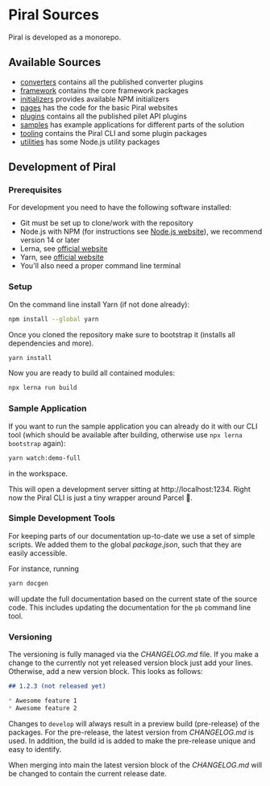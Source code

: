 # Piral Sources

Piral is developed as a monorepo.

## Available Sources

- [converters](./converters/README.md) contains all the published converter plugins
- [framework](./framework/README.md) contains the core framework packages
- [initializers](./initializers/README.md) provides available NPM initializers
- [pages](./pages/README.md) has the code for the basic Piral websites
- [plugins](./plugins/README.md) contains all the published pilet API plugins
- [samples](./samples/README.md) has example applications for different parts of the solution
- [tooling](./tooling/README.md) contains the Piral CLI and some plugin packages
- [utilities](./utilities/README.md) has some Node.js utility packages

## Development of Piral

### Prerequisites

For development you need to have the following software installed:

- Git must be set up to clone/work with the repository
- Node.js with NPM (for instructions see [Node.js website](https://nodejs.org/en/)), we recommend version 14 or later
- Lerna, see [official website](https://lerna.js.org)
- Yarn, see [official website](https://yarnpkg.com/lang/en/)
- You'll also need a proper command line terminal

### Setup

On the command line install Yarn (if not done already):

```sh
npm install --global yarn
```

Once you cloned the repository make sure to bootstrap it (installs all dependencies and more).

```sh
yarn install
```

Now you are ready to build all contained modules:

```sh
npx lerna run build
```

### Sample Application

If you want to run the sample application you can already do it with our CLI tool (which should be available after building, otherwise use `npx lerna bootstrap` again):

```sh
yarn watch:demo-full
```

in the workspace.

<!-- markdown-link-check-disable-next-line -->
This will open a development server sitting at http://localhost:1234. Right now the Piral CLI is just a tiny wrapper around Parcel :rocket:.

### Simple Development Tools

For keeping parts of our documentation up-to-date we use a set of simple scripts. We added them to the global *package.json*, such that they are easily accessible.

For instance, running

```sh
yarn docgen
```

will update the full documentation based on the current state of the source code. This includes updating the documentation for the `pb` command line tool.

### Versioning

The versioning is fully managed via the *CHANGELOG.md* file. If you make a change to the currently not yet released version block just add your lines. Otherwise, add a new version block. This looks as follows:

```md
## 1.2.3 (not released yet)

* Awesome feature 1
* Awesome feature 2
```

Changes to `develop` will always result in a preview build (pre-release) of the packages. For the pre-release, the latest version from *CHANGELOG.md* is used. In addition, the build id is added to make the pre-release unique and easy to identify.

When merging into main the latest version block of the *CHANGELOG.md* will be changed to contain the current release date.
